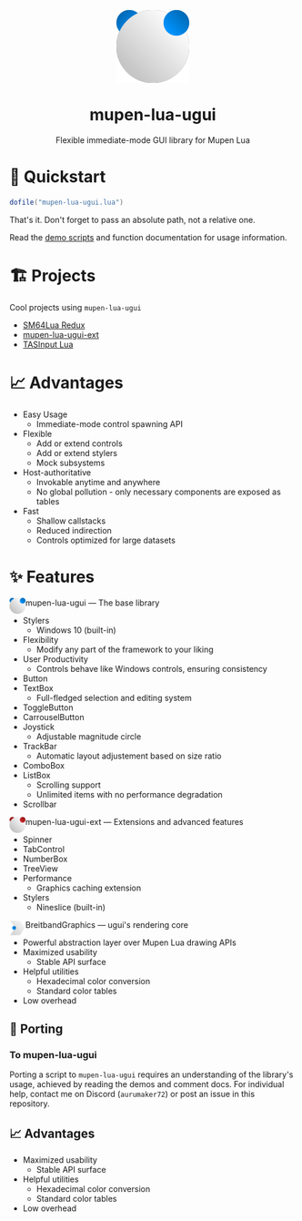 <p align="center">
  <img width="128" align="center" src="https://github.com/Aurumaker72/mupen-lua-ugui/blob/main/assets/ugui.png?raw=true">
</p>


<h1 align="center">
  mupen-lua-ugui
</h1>
<p align="center">
  Flexible immediate-mode GUI library for Mupen Lua
</p>

# 🚀 Quickstart

```lua
dofile("mupen-lua-ugui.lua")
```

That's it. Don't forget to pass an absolute path, not a relative one.

Read the [demo scripts](https://github.com/Aurumaker72/mupen-lua-ugui/tree/main/demos) and function documentation for usage information.

# 🏗️ Projects

Cool projects using `mupen-lua-ugui`

- [SM64Lua Redux](https://github.com/Mupen64-Rewrite/SM64Lua)
- [mupen-lua-ugui-ext](https://github.com/Aurumaker72/mupen-lua-ugui-ext)
- [TASInput Lua](https://github.com/Aurumaker72/tasinput-lua)


# 📈 Advantages

- Easy Usage
  - Immediate-mode control spawning API
- Flexible
  - Add or extend controls
  - Add or extend stylers
  - Mock subsystems
- Host-authoritative
  - Invokable anytime and anywhere
  - No global pollution - only necessary components are exposed as tables
- Fast
  - Shallow callstacks
  - Reduced indirection
  - Controls optimized for large datasets

# ✨ Features

<img width="28" align="left" src="https://github.com/Aurumaker72/mupen-lua-ugui/blob/main/assets/ugui.png?raw=true">

mupen-lua-ugui  —  The base library

- Stylers
  - Windows 10 (built-in)
- Flexibility
  - Modify any part of the framework to your liking
- User Productivity
  - Controls behave like Windows controls, ensuring consistency
- Button
- TextBox
  - Full-fledged selection and editing system
- ToggleButton
- CarrouselButton
- Joystick
  - Adjustable magnitude circle 
- TrackBar
  - Automatic layout adjustement based on size ratio 
- ComboBox
- ListBox
  - Scrolling support
  - Unlimited items with no performance degradation
- Scrollbar

<img width="28" align="left" src="https://github.com/Aurumaker72/mupen-lua-ugui/blob/main/assets/ugui-ext.png?raw=true">

mupen-lua-ugui-ext  —  Extensions and advanced features

- Spinner
- TabControl
- NumberBox
- TreeView
- Performance
  - Graphics caching extension
- Stylers
  - Nineslice (built-in)

<img width="28" align="left" src="https://github.com/Aurumaker72/mupen-lua-ugui/blob/main/assets/breitbandgraphics.png?raw=true">

BreitbandGraphics  —  ugui's rendering core

- Powerful abstraction layer over Mupen Lua drawing APIs
- Maximized usability
  - Stable API surface
- Helpful utilities
  - Hexadecimal color conversion
  - Standard color tables
- Low overhead

## 🧩 Porting

### To mupen-lua-ugui

Porting a script to `mupen-lua-ugui` requires an understanding of the library's usage, achieved by reading the demos and comment docs.
For individual help, contact me on Discord (`aurumaker72`) or post an issue in this repository.

## 📈 Advantages
- Maximized usability
  - Stable API surface
- Helpful utilities
  - Hexadecimal color conversion
  - Standard color tables
- Low overhead
